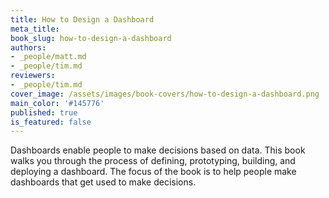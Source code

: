 ```yaml
---
title: How to Design a Dashboard
meta_title:
book_slug: how-to-design-a-dashboard
authors:
- _people/matt.md
- _people/tim.md
reviewers:
- _people/tim.md
cover_image: /assets/images/book-covers/how-to-design-a-dashboard.png
main_color: '#145776'
published: true
is_featured: false
---
```

Dashboards enable people to make decisions based on data. This book walks you through the process of defining, prototyping, building, and deploying a dashboard. The focus of the book is to help people make dashboards that get used to make decisions.
